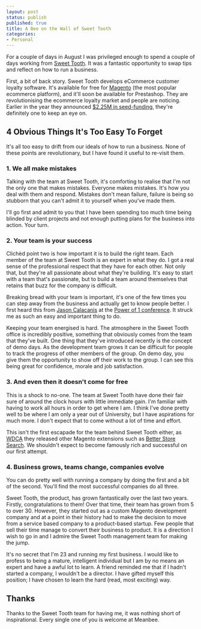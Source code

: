 ```yaml
---
layout: post
status: publish
published: true
title: A Bee on the Wall of Sweet Tooth
categories:
- Personal
---
```

For a couple of days in August I was privileged enough to spend a couple of days working from <a href="http://www.sweettoothrewards.com/">Sweet Tooth</a>.  It was a fantastic opportunity to swap tips and reflect on how to run a business.

First, a bit of back story. Sweet Tooth develops eCommerce customer loyalty software.  It's available for free for <a href="http://www.magentocommerce.com/magento-connect/sweet-tooth-customer-rewards.html">Magento</a> (the most popular ecommerce platform), and it'll soon be available for Prestashop.  They are revolutionising the ecommerce loyalty market and people are noticing.  Earlier in the year they announced <a href="http://business.financialpost.com/2012/05/07/e-commerce-loyalty-company-sweet-tooth-raises-2-25m-in-seed-funding/">$2.25M in seed-funding</a>, they're definitely one to keep an eye on.

<h2>4 Obvious Things It's Too Easy To Forget</h2>

It's all too easy to drift from our ideals of how to run a business.  None of these points are revolutionary, but I have found it useful to re-visit them.

<h3>1. We all make mistakes</h3>

Talking with the team at Sweet Tooth, it's comforting to realise that I'm not the only one that makes mistakes.  Everyone makes mistakes.  It's how you deal with them and respond.  Mistakes don't mean failure, failure is being so stubborn that you can't admit it to yourself when you've made them.  

I'll go first and admit to you that I have been spending too much time being blinded by client projects and not enough putting plans for the business into action.  Your turn.

<h3>2. Your team is your success</h3>

Clichèd point two is how important it is to build the right team. Each member of the team at Sweet Tooth is an expert in what they do.  I got a real sense of the professional respect that they have for each other.   Not only that, but they're all passionate about what they're building.  It's easy to start with a team that's passionate, but to build a team around themselves that retains that buzz for the company is difficult.

Breaking bread with your team is important, it's one of the few times you can step away from the business and actually get to know people better.  I first heard this from <a href="https://twitter.com/jason">Jason Calacanis</a> at the <a href="http://p0wer0f1.com/">Power of 1 conference</a>.  It struck me as such an easy and important thing to do.

Keeping your team energised is hard.  The atmosphere in the Sweet Tooth office is incredibly positive, something that obviously comes from the team that they've built.  One thing that they've introduced recently is the concept of demo days.  As the development team grows it can be difficult for people to track the progress of other members of the group.  On demo day, you give them the opportunity to show off their work to the group.  I can see this being great for confidence, morale and job satisfaction.

<h3>3. And even then it doesn't come for free</h3>

This is a shock to no-one.  The team at Sweet Tooth have done their fair sure of around the clock hours with little immediate gain.  I'm familiar with having to work all hours in order to get where I am.  I think I've done pretty well to be where I am only a year out of University, but I have aspirations for much more.  I don't expect that to come without a lot of time and effort.

This isn't the first escapade for the team behind Sweet Tooth either, as <a href="http://www.wdca.ca/">WDCA</a> they released other Magento extensions such as <a href="http://www.betterstoresearch.com/">Better Store Search</a>.  We shouldn't expect to become famously rich and successful on our first attempt.

<h3>4. Business grows, teams change, companies evolve</h3>

You can do pretty well with running a company by doing the first and a bit of the second.  You'll find the most successful companies do all three.

Sweet Tooth, the product, has grown fantastically over the last two years.  Firstly, congratulations to them! Over that time, their team has grown from 5 to over 30.  However, they started out as a custom Magento development company and at a point in their history had to make the decision to move from a service based company to a product-based startup.  Few people that sell their time manage to convert their business to product. It is a direction I wish to go in and I admire the Sweet Tooth management team for making the jump.

It's no secret that I'm 23 and running my first business.  I would like to profess to being a mature, intelligent individual but I am by no means an expert and have a awful lot to learn.  A friend reminded me that if I hadn't started a company, I wouldn't be a director.  I have gifted myself this position; I have chosen to learn the hard (read, most exciting) way.

<h2>Thanks</h2>

Thanks to the Sweet Tooth team for having me, it was nothing short of inspirational.  Every single one of you is welcome at Meanbee.

